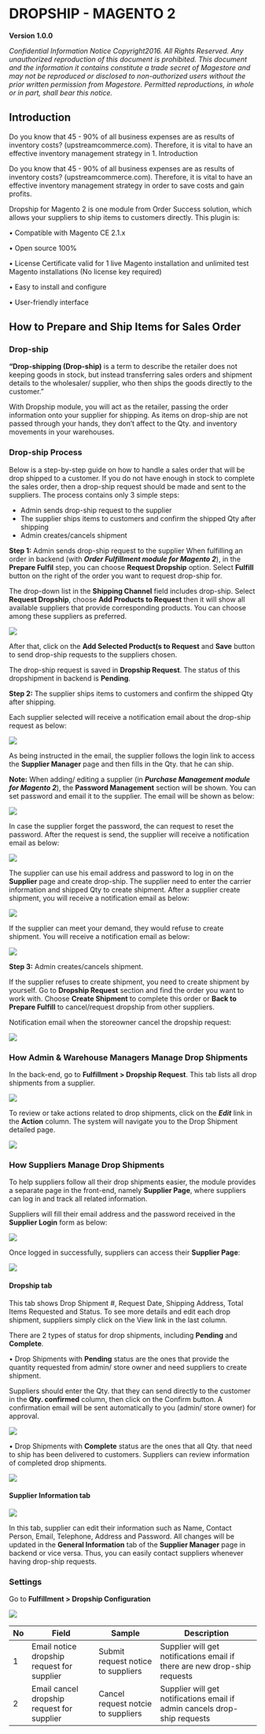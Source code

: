 # DROPSHIP - MAGENTO 2

**Version 1.0.0**


*Confidential Information Notice
Copyright2016. All Rights Reserved. Any unauthorized reproduction of this document is prohibited.
This document and the information it contains constitute a trade secret of Magestore and may not be reproduced or disclosed to non-authorized users without the prior written permission from Magestore. Permitted reproductions, in whole or in part, shall bear this notice.*


##  Introduction


Do you know that 45 - 90% of all business expenses are as results of inventory costs? (upstreamcommerce.com). Therefore, it is vital to have an effective inventory management strategy in 1. Introduction

Do you know that 45 - 90% of all business expenses are as results of inventory costs? (upstreamcommerce.com). Therefore, it is vital to have an effective inventory management strategy in order to save costs and gain profits. 

Dropship for Magento 2 is one module from Order Success solution, which allows your suppliers to ship items to customers directly. This plugin is:

•	Compatible with Magento CE 2.1.x

•	Open source 100%

•	License Certificate valid for 1 live Magento installation and unlimited test Magento installations (No license key required)

•	Easy to install and configure

•	User-friendly interface


##  How to Prepare and Ship Items for Sales Order


### Drop-ship

**“Drop-shipping (Drop-ship)** is a term to describe the retailer does not keeping goods in stock, but instead transferring sales orders and shipment details to the wholesaler/ supplier, who then ships the goods directly to the customer.”

With Dropship module, you will act as the retailer, passing the order information onto your supplier for shipping. As items on drop-ship are not passed through your hands, they don’t affect to the Qty. and inventory movements in your warehouses.


### Drop-ship Process

Below is a step-by-step guide on how to handle a sales order that will be drop shipped to a customer. If you do not have enough in stock to complete the sales order, then a drop-ship request should be made and sent to the suppliers. The process contains only 3 simple steps:

-	Admin sends drop-ship request to the supplier
-	The supplier ships items to customers and confirm the shipped Qty after shipping
-	Admin creates/cancels shipment

**Step 1:** Admin sends drop-ship request to the supplier
When fulfilling an order in backend (with ***Order Fulfillment module for Magento 2***), in the **Prepare Fulfil** step, you can choose **Request Dropship** option. Select **Fulfill** button on the right of the order you want to request drop-ship for.

The drop-down list in the **Shipping Channel** field includes drop-ship. Select **Request Dropship**, choose **Add Products to Request** then it will show all available suppliers that provide corresponding products. You can choose among these suppliers as preferred.

![](./dropship_images/dimg1.png)

After that, click on the **Add Selected Product(s to Request** and **Save** button to send drop-ship requests to the suppliers chosen.

The drop-ship request is saved in **Dropship Request**. The status of this dropshipment in backend is **Pending**.

**Step 2:** The supplier ships items to customers and confirm the shipped Qty after shipping.

Each supplier selected will receive a notification email about the drop-ship request as below: 

![](./dropship_images/dimg2.png)

As being instructed in the email, the supplier follows the login link to access the **Supplier Manager** page and then fills in the Qty. that he can ship.

**Note:** When adding/ editing a supplier (in ***Purchase Management module for Magento 2***), the **Password Management** section will be shown. You can set password and email it to the supplier. The email will be shown as below:

![](./dropship_images/dimg3.png)

In case the supplier forget the password, the can request to reset the password. After the request is send, the supplier will receive a notification email as below:

![](./dropship_images/dimg4.png)

The supplier can use his email address and password to log in on the **Supplier** page and create drop-ship.  The supplier need to enter the carrier information and shipped Qty to create shipment. After a supplier create shipment, you will receive a notification email as below:            

![](./dropship_images/dimg5.png)

If the supplier can meet your demand, they would refuse to create shipment. You will receive a notification email as below:

![](./dropship_images/dimg6.png)

**Step 3:** Admin creates/cancels shipment.

If the supplier refuses to create shipment, you need to create shipment by yourself. Go to **Dropship Request** section and find the order you want to work with. Choose **Create Shipment** to complete this order or **Back to Prepare Fulfill** to cancel/request dropship from other suppliers.

Notification email when the storeowner cancel the dropship request:

![](./dropship_images/dimg7.png)


### How Admin & Warehouse Managers Manage Drop Shipments


In the back-end, go to **Fulfillment > Dropship Request**. This tab lists all drop shipments from a supplier. 

![](./dropship_images/dimg8.png)

To review or take actions related to drop shipments, click on the ***Edit*** link in the **Action** column. The system will navigate you to the Drop Shipment detailed page.

![](./dropship_images/dimg9.png)


### How Suppliers Manage Drop Shipments


To help suppliers follow all their drop shipments easier, the module provides a separate page in the front-end, namely **Supplier Page**, where suppliers can log in and track all related information.

Suppliers will fill their email address and the password received in the **Supplier Login** form as below:

![](./dropship_images/dimg10.png)

Once logged in successfully, suppliers can access their **Supplier Page**:

![](./dropship_images/dimg11.png)


#### Dropship tab


This tab shows Drop Shipment #, Request Date, Shipping Address, Total Items Requested and Status. To see more details and edit each drop shipment, suppliers simply click on the View link in the last column. 

There are 2 types of status for drop shipments, including **Pending** and **Complete**. 

•	Drop Shipments with **Pending** status are the ones that provide the quantity requested from admin/ store owner and need suppliers to create shipment. 

Suppliers should enter the Qty. that they can send directly to the customer in the **Qty. confirmed** column, then click on the Confirm button. A confirmation email will be sent automatically to you (admin/ store owner) for approval.

![](./dropship_images/dimg12.png)

•	Drop Shipments with **Complete** status are the ones that all Qty. that need to ship has been delivered to customers. Suppliers can review information of completed drop shipments.

![](./dropship_images/dimg13.png)


#### Supplier Information tab


![](./dropship_images/dimg14.png)

In this tab, supplier can edit their information such as Name, Contact Person, Email, Telephone, Address and Password. All changes will be updated in the **General Information** tab of the **Supplier Manager** page in backend or vice versa. Thus, you can easily contact suppliers whenever having drop-ship requests.


### Settings


Go to **Fulfillment > Dropship Configuration**

![](./dropship_images/dimg15.png)


**No**|**Field**|**Sample**|**Description**
---|---|---|---
1| Email notice dropship request for supplier|Submit request notice to suppliers|Supplier will get notifications email if there are new drop-ship requests
2| Email cancel dropship request for supplier|Cancel request notcie to suppliers|Supplier will get notifications email if admin cancels drop-ship requests 
